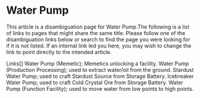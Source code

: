 # Water Pump

This article is a disambiguation page for Water Pump.The following is a list of links to pages that might share the same title.
Please follow one of the disambiguation links below or search to find the page you were looking for if it is not listed. If an internal link led you here, you may wish to change the link to point directly to the intended article.


Links[]
Water Pump (Memetic); Memetics unlocking a facility.
Water Pump (Production Processing); used to extract water/oil from the ground.
Stardust Water Pump; used to craft Stardust Source from Storage Battery.
Icebreaker Water Pump; used to craft Cold Crystal Ore from Storage Battery.
Water Pump (Function Facility); used to move water from low points to high points.
